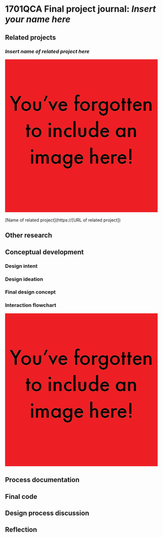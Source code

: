 # 1701QCA Final project journal: *Insert your name here*

<!--- As for other assessments, fill out the following journal sections with information relevant to your project. --->

<!--- Markdown reference: https://guides.github.com/features/mastering-markdown/ --->

## Related projects ##
<!--- Find about 6 related projects to the project you choose. A project might be related through  function, technology, materials, fabrication, concept, or code. Don't forget to place an image of the related project in the appropriate folder and insert the filename in the appropriate places below. Copy the markdown block of code below for each project you are showing. --->

### *Insert name of related project here* ###

<!--- Modify code to insert image of related project below --->
![Image](missingimage.png)

<!--- Fill out name and link to related project in the code below. --->
[Name of related project](https://[URL of related project])

<!--- Include information about why this project is related to yours. --->

<!--- Repeat code above for a total of 6 related projects --->

## Other research ##
<!--- Include here any other relevant research you have done. This might include identifying readings, tutorials, videos, technical documents, or other resources that have been helpful. For each particular source, add a comment or two about why it is relevant or what you have taken from it. You should include a reference or link to each of these resources. --->

## Conceptual development ##

### Design intent ###
<!--- Include your design intent here. It should be about a 10 word phrase/sentence. --->

### Design ideation ###
<!--- Document your ideation process. This will include the design concepts presented for assessment 2. You can copy and paste that information here. --->

### Final design concept ###
<!--- This should be a description of your concept including its context, motivation, or other relevant information you used to decide on this concept. --->

### Interaction flowchart ###
<!--- Include an interaction flowchart of the interaction process in your project. Make sure you think about all the stages of interaction step-by-step. Also make sure that you consider actions a user might take that aren't what you intend in an ideal use case. Insert an image of it below. It might just be a photo of a hand-drawn sketch, not a carefully drawn digital diagram. It just needs to be legible. --->

![Image](missingimage.png)

## Process documentation ##
<!--- In this section, include text and images (and potentially links to video) that represent the development of your project including sources you've found (URLs and written references), choices you've made, sketches you've done, iterations completed, materials you've investigated, and code samples. Use the markdown reference for help in formatting the material.

This should have quite a lot of information! It will likely include most of the process documentation from assessment 2 which can be copied and pasted here.

Use subheadings to structure this information. See https://guides.github.com/features/mastering-markdown/ for details of how to insert subheadings.

There will likely by a dozen or so images of the project under construction. The images should help explain why you've made the choices you've made as well as what you have done. --->

## Final code ##

<!--- Include here screenshots of the final code you used in the project if it is done with block coding. If you have used javascript, micropython, C, or other code, include it as text formatted as code using a series of three backticks ` before and after the code block. See https://guides.github.com/features/mastering-markdown/ for more information about that formatting. --->

## Design process discussion ##
<!--- Discuss your process used in this project, particularly with reference to aspects of the Double Diamond design methodology or other relevant design process. --->


## Reflection ##

<!--- Describe the parts of your project you felt were most successful and the parts that could have done with improvement, whether in terms of outcome, process, or understanding.

What techniques, approaches, skills, or information did you find useful from other sources (such as the related projects you identified earlier)?

What parts of your project do you feel are novel. This is IMPORTANT to help justify a key component of the assessment rubric.

What might be an interesting extension of this project? In what other contexts might this project be used? --->
